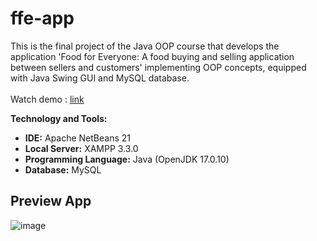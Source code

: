 # ffe-app
This is the final project of the Java OOP course that develops the application 'Food for Everyone: A food buying and selling application between sellers and customers' implementing OOP concepts, equipped with Java Swing GUI and MySQL database. <br><br>
Watch demo : <a href="https://youtu.be/jvU0vGr9mqU">link</a>

**Technology and Tools:**
- **IDE:** Apache NetBeans 21
- **Local Server:** XAMPP 3.3.0
- **Programming Language:** Java (OpenJDK 17.0.10)
- **Database:** MySQL

## Preview App
![image](https://github.com/iambeno1/ffe-app/assets/161951897/ea1e2d8a-0b22-46a7-b872-0dd3bde37f81)

